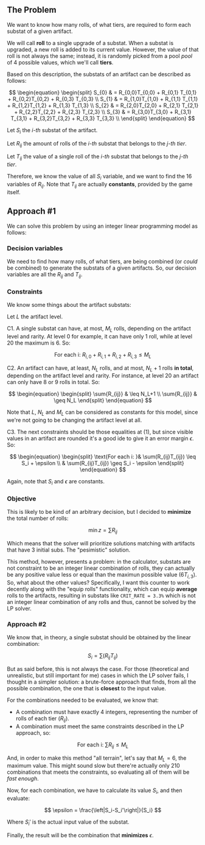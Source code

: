 ## The Problem
We want to know how many rolls, of what tiers, are required to form each substat of a given artifact.

We will call **roll** to a single upgrade of a substat. When a substat is upgraded, a new roll is added to its current value. However, the value of that roll is not always the same; instead, it is randomly picked from a pool _pool_ of 4 possible values, which we'll call **tiers**.

Based on this description, the substats of an artifact can be described as follows:

$$
\begin{equation}
\begin{split}
S_{0} & = R_{0,0}T_{0,0} + R_{0,1} T_{0,1} + R_{0,2}T_{0,2} + R_{0,3} T_{0,3} \\
S_{1} & = R_{1,0}T_{1,0} + R_{1,1} T_{1,1} + R_{1,2}T_{1,2} + R_{1,3} T_{1,3} \\
S_{2} & = R_{2,0}T_{2,0} + R_{2,1} T_{2,1} + R_{2,2}T_{2,2} + R_{2,3} T_{2,3} \\
S_{3} & = R_{3,0}T_{3,0} + R_{3,1} T_{3,1} + R_{3,2}T_{3,2} + R_{3,3} T_{3,3} \\
\end{split}
\end{equation}
$$

Let $S_i$ the _i-th_ substat of the artifact.

Let $R_{ij}$ the amount of rolls of the _i-th_ substat that belongs to the _j-th tier_.

Let $T_{ij}$ the value of a single roll of the _i-th_ substat that belongs to the _j-th tier_.

Therefore, we know the value of all $S_i$ variable, and we want to find the 16 variables of $R_{ij}$. Note that $T_{ij}$ are actually **constants**, provided by the game itself.

## Approach \#1

We can solve this problem by using an integer linear programming model as follows:

### Decision variables

We need to find how many rolls, of what tiers, are being combined (or _could_ be combined) to generate the substats of a given artifacts. So, our decision variables are all the $R_{ij}$ and $T_{ij}$.

### Constraints
We know some things about the artifact substats:

Let $L$ the artifact level.

C1. A single substat can have, at most, $M_L$ rolls, depending on the artifact level and rarity. At level 0 for example, it can have only 1 roll, while at level 20 the maximum is 6. So:

$$
\begin{equation}
\text{For each i: } R_{i,0} + R_{i,1} + R_{i,2} + R_{i,3}  \leq M_L
\end{equation}
$$

C2. An artifact can have, at least, $N_{L}$ rolls, and at most, $N_{L}+1$ rolls **in total**, depending on the artifact level and rarity. For instance, at level 20 an artifact can only have 8 or 9 rolls in total. So:

$$
\begin{equation}
\begin{split}
\sum{R_{ij}}  & \leq N_L+1 \\
\sum{R_{ij}} & \geq N_L
\end{split}
\end{equation}
$$

Note that $L$, $N_L$ and $M_L$ can be considered as constants for this model, since we're not going to be changing the artifact level at all.

C3. The next constraints should be those equalities at $\left(1\right)$, but since visible values in an artifact are rounded it's a good ide to give it an error margin $\epsilon$. So:

$$
\begin{equation}
\begin{split}
\text{For each i: }& \sum(R_{ij}T_{ij}) \leq S_i + \epsilon \\
& \sum(R_{ij}T_{ij}) \geq S_i - \epsilon
\end{split}
\end{equation}
$$

Again, note that $S_i$ and $\epsilon$ are constants.

### Objective
This is likely to be kind of an arbitrary decision, but I decided to **minimize** the total number of rolls:

$$\min{z=\sum{R_{ij}}}$$

Which means that the solver will prioritize solutions matching with artifacts that have 3 initial subs. The "pesimistic" solution.

This method, however, presents a problem: in the calculator, substats are not constraint to be an integer linear combination of rolls, they can actually be any positive value less or equal than the maximun possible value $\left(6T_{i,3}\right)$. So, what about the other values? Specifically, I want this counter to work decently along with the "equip rolls" functionality, which can equip **average** rolls to the artifacts, resulting in substats like `CRIT_RATE = 3.3%` which is not an integer linear combination of any rolls and thus, cannot be solved by the LP solver.

### Approach \#2
We know that, in theory, a single substat should be obtained by the linear combination:

$$S_i = \sum(R_{ij}T_{ij})$$

But as said before, this is not always the case. For those (theoretical and unrealistic, but still important for me) cases in which the LP solver fails, I thought in a simpler solution: a brute-force approach that finds, from all the possible combination, the one that is **closest** to the input value.

For the combinations needed to be evaluated, we know that:

- A combination must have exactly 4 integers, representing the number of rolls of each tier $(R_{ij})$.
- A combination must meet the same constraints described in the LP approach, so:

$$
\text{For each i: } \sum{R_{ij}} \leq M_L
$$

And, in order to make this method "all terrain", let's say that $M_L=6$, the maximum value. This might sound slow but there're actually only 210 combinations that meets the constraints, so evaluating all of them will be _fast enough_.

Now, for each combination, we have to calculate its value $S_i$, and then evaluate:

$$
\epsilon = \frac{\left|S_i-S_i'\right|}{S_i}
$$

Where $S_i'$ is the actual input value of the substat.

Finally, the result will be the combination that **minimizes** $\epsilon$.
